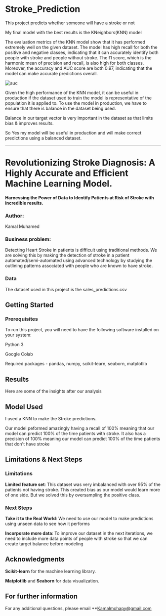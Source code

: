 # Stroke_Prediction
This project predicts whether someone will have a stroke or not



My final model with the best results is the KNeighbors(KNN) model

The evaluation metrics of the KNN model show that it has performed extremely well on the given dataset. The model has high recall for both the positive and negative classes, indicating that it can accurately identify both people with stroke and people without stroke. The f1 score, which is the harmonic mean of precision and recall, is also high for both classes. Moreover, the accuracy and AUC score are both 0.97, indicating that the model can make accurate predictions overall.

![auc](https://user-images.githubusercontent.com/103885606/230763263-60d5d9f5-4133-4fe0-802d-a6db8e4b058b.png)


Given the high performance of the KNN model, it can be useful in production if the dataset used to train the model is representative of the population it is applied to. To use the model in production, we have to ensure that there is balance in the dataset being used.

Balance in our target vector is very important in the dataset as that limits bias & improves results.

So Yes my model will be useful in production and will make correct predictions using a balanced dataset.





-----------------------

# Revolutionizing Stroke Diagnosis: A Highly Accurate and Efficient Machine Learning Model.

#### Harnessing the Power of Data to Identify Patients at Risk of Stroke with incredible results.

### Author: 
Kamal Muhamed

### Business problem:
Detecting Heart Stroke in patients is difficult using traditional methods. We are solving this by making the detection of stroke in a patient automated/semi-automated using advanced technology by studying the outlining patterns associated with people who are known to have stroke. 

### Data
The dataset used in this project is the sales_predictions.csv

## Getting Started
### Prerequisites
To run this project, you will need to have the following software installed on your system:

Python 3

Google Colab

Required packages - pandas, numpy, scikit-learn, seaborn, matplotlib

## Results
Here are some of the insights after our analysis


## Model Used 
I used a KNN to make the Stroke predictions.

Our model peformed amazingly having a recall of 100% meaning that our model can predict 100% of the time patients with stroke. It also has a precision of 100%
meaning our model can predict 100% of the time patients that don't have stroke
## Limitations & Next Steps

### Limitations

**Limited feature set**: This dataset was very imbalanced with over 95% of the patients not having stroke. This created bias as our model would learn more of one side. But we solved this by oversampling the positive class.

### Next Steps
**Take it to the Real World**: We need to use our model to make predictions using unseen data to see how it performs

**Incorporate more data**: To improve our dataset in the next iterations, we need to include more data points of people with stroke so that we can create target balance before modeling

## Acknowledgments
**Scikit-learn** for the machine learning library.

**Matplotlib** and **Seaborn** for data visualization.


## For further information
For any additional questions, please email **Kamalmohapy@gmail.com

